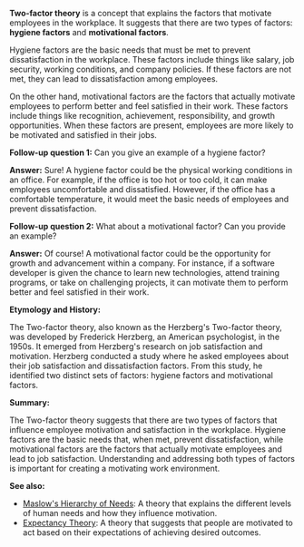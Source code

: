 **Two-factor theory** is a concept that explains the factors that motivate
employees in the workplace. It suggests that there are two types of factors:
**hygiene factors** and **motivational factors**.

Hygiene factors are the basic needs that must be met to prevent dissatisfaction
in the workplace. These factors include things like salary, job security,
working conditions, and company policies. If these factors are not met, they
can lead to dissatisfaction among employees.

On the other hand, motivational factors are the factors that actually motivate
employees to perform better and feel satisfied in their work. These factors
include things like recognition, achievement, responsibility, and growth
opportunities. When these factors are present, employees are more likely to be
motivated and satisfied in their jobs.

**Follow-up question 1:** Can you give an example of a hygiene factor?

**Answer:** Sure! A hygiene factor could be the physical working conditions in
an office. For example, if the office is too hot or too cold, it can make
employees uncomfortable and dissatisfied. However, if the office has a
comfortable temperature, it would meet the basic needs of employees and prevent
dissatisfaction.

**Follow-up question 2:** What about a motivational factor? Can you provide an
example?

**Answer:** Of course! A motivational factor could be the opportunity for
growth and advancement within a company. For instance, if a software developer
is given the chance to learn new technologies, attend training programs, or
take on challenging projects, it can motivate them to perform better and feel
satisfied in their work.

**Etymology and History:**

The Two-factor theory, also known as the Herzberg's Two-factor theory, was
developed by Frederick Herzberg, an American psychologist, in the 1950s. It
emerged from Herzberg's research on job satisfaction and motivation. Herzberg
conducted a study where he asked employees about their job satisfaction and
dissatisfaction factors. From this study, he identified two distinct sets of
factors: hygiene factors and motivational factors.

**Summary:**

The Two-factor theory suggests that there are two types of factors that
influence employee motivation and satisfaction in the workplace. Hygiene
factors are the basic needs that, when met, prevent dissatisfaction, while
motivational factors are the factors that actually motivate employees and lead
to job satisfaction. Understanding and addressing both types of factors is
important for creating a motivating work environment.

**See also:**

- [Maslow's Hierarchy of Needs](?concept=Maslow%27s+Hierarchy+of+Needs&specialist_role=Manager&target_audience=Software+developer):
  A theory that explains the different levels of human needs and how they
  influence motivation.
- [Expectancy Theory](?concept=Expectancy+Theory&specialist_role=Manager&target_audience=Software+developer):
  A theory that suggests that people are motivated to act based on their
  expectations of achieving desired outcomes.
